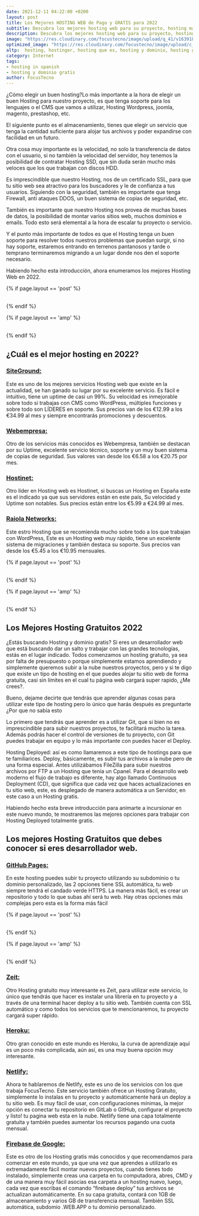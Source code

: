 ```yaml
---
date: 2021-12-11 04:22:00 +0200
layout: post
title: Los Mejores HOSTING WEB de Pago y GRATIS para 2022
subtitle: Descubra los mejores hosting web para su proyecto, hosting más barato y gratuitos. Hosting Wordpress, Cloud y hosting españa
description: Descubra los mejores hosting web para su proyecto, hosting más barato y gratuitos. Hosting Wordpress, Cloud y hosting españa
image: "https://res.cloudinary.com/focustecno/image/upload/q_41/v1639189215/los-mejores-hosting-web-de-pago-y-gratis-para-2022_dvnzyt.jpg"
optimized_image: "https://res.cloudinary.com/focustecno/image/upload/c_scale,q_41,w_462/v1639189215/los-mejores-hosting-web-de-pago-y-gratis-para-2022_dvnzyt.jpg"
altp:  hosting, hostinger, hosting que es, hosting y dominio, hosting gratis, hosting gratuito, hostinger webmail, hosting significado, hosting mexico, hosting argentina, hosting amazon, hosting anual, hosting amazon precios, hosting asp.net, hosting argentina precios, hosting antel, hosting azure, hosting barato, hosting bolivia, hosting bahia, hosting barato wordpress, hosting bluehost, hosting bancoomeva, hosting base de datos, hosting barato chile, hosting colombia, hosting chile, hosting compartido, hosting cpanel, hosting correo, hosting cloud, hosting concepto, hosting checker, hosting definicion, hosting dedicado, hosting de google, hosting dominio, hosting de minecraft, hosting de paginas web, hosting de correo, hosting definition, hosting en español, hosting ecuador, hosting españa, hosting ejemplos, hosting economico, hosting en la nube, hosting en argentina, hosting en chile, hosting free, hosting firebase, hosting fivem, hosting ftp, hosting facil, hosting free cpanel, hosting free wordpress, hosting free 2021, hosting godaddy, hosting google, hosting gratis con cpanel, hosting gratuito wordpress, hosting gratuito para pruebas, hosting gratis para paginas web, hosting hd premium, hosting hostgator, hosting html, hosting hostinger, hosting house express morelia, hosting heroku, hosting house, hosting hd premium opiniones, hosting ionos, hosting ilimitado, hosting informatica, hosting internet, hosting iis, hosting iniciar sesion, hosting infinityfree, hosting internacional, hosting java, hoisting javascript, hosting java gratis, hosting joomla, hosting java tomcat, hosting juegos, hosting jsp, hosting java méxico, hosting koryfi, hosting kubernetes, hosting kinsta, hosting.kr, hosting kg, hosting kya hai, hosting kahoot, hosting kz, hosting latinoamerica, hosting labs, hosting linux, hosting labs sac, hosting laravel, hosting login, hosting local, hosting logo, hosting minecraft, hosting montevideo, hosting minecraft gratis, hosting mexico clientes, hosting meaning, hosting moodle, hosting mas barato, hosting net, hosting nodejs, hosting nice, hosting namecheap, hosting neubox, hosting ninja, hosting net core, hosting node js gratis, hosting ovh, hosting one, hosting offshore, hosting orange, hosting online, hosting o dominio, hosting o servidor, hosting odoo, hosting peru, hosting power, hosting plus, hosting precios, hosting paraguay, hosting para wordpress, hosting pagina web, hosting premium, hosting que significa, hosting que es en informatica, hosting quito, hosting que es y como funciona, hosting que es pdf, hosting que soporte python, hosting que es y tipos, hosting reseller, hosting raiola, hosting red, hosting recomendados, hosting react, hosting radio, hosting reseller ilimitado, hosting rapido, hosting server, hosting ssi, hosting ssd, hosting server minecraft, hosting sql server, hosting siteground, hosting services, hosting traduccion, hosting traductor, hosting texas, hosting telmex, hosting tipos, hosting telefonica, hosting tienda online, hosting traducir, hosting uruguay, hostingunlock, hosting usa, hosting unturned, hosting uk, hosting ultra full, hosting uy, hosting ubuntu, hosting vps, hosting venezuela, hosting virtual, hosting ventajas y desventajas, hosting vs housing, hosting vps ventajas y desventajas, hosting vs vps, hosting valor, hosting web, hosting wordpress, hosting web gratis, hosting wordpress gratis, hosting windows, hosting wix, hosting web gratuito, hosting wialon, hosting xpress, hosting xyz, hosting x10, hosting xampp, hosting xataka, hosting xampp gratis, hosting por 1 año, hosting xtec, hosting y dominio gratis, hosting y dominio precios, hosting y dominio colombia, hosting y dominio ecuador, hosting y dominio godaddy, hosting y dominio chile, hosting y dominio gratis wordpress, hosting zoho, hosting zz, hosting zone, hosting zdjec, hosting zoom meetings, hosting zdarma, hosting zoom, hosting zoom webinar, hostinger argentina, http://hostinger.com, hostinger mail, hostinger gratis, hostinger colombia, hostinger login, hostinger dominio, hostinger app, hostinger afiliados, hostinger atencion al cliente, hostinger affiliate, hostinger argentina opiniones, hostinger angular, hostinger acceso, hostinger bolivia, hostinger brasil, hostinger blog, hostinger black friday, hostinger base de datos, hostinger buscar dominio, hostinger br, hostinger barato, hostinger correo, hostinger cpanel, hostinger chile, hostinger caracteristicas, hostinger cupon, hostinger contacto, hostinger comprar dominio, hostinger dns, hostinger dominio gratis, hostinger domain, hostinger django, hostinger docker, hostinger descargar, hostinger descuento, hostinger email, hostinger es, hostinger ecuador, hostinger es bueno, hostinger email login, hostinger empresarial, hostinger entrar, and hostinger español 
category: Internet
tags:
- hosting in spanish
- hosting y dominio gratis
author: FocusTecno
---
```

¿Cómo elegir un buen hosting?Lo más importante a la hora de elegir un buen Hosting para nuestro proyecto, es que tenga soporte para los lenguajes o el CMS que vamos a utilizar, Hosting Wordpress, joomla, magento, prestashop, etc.

El siguiente punto es el almacenamiento, tienes que elegir un servicio que tenga la cantidad suficiente para alojar tus archivos y poder expandirse con facilidad en un futuro. 

Otra cosa muy importante es la velocidad, no solo la transferencia de datos con el usuario, si no también la velocidad del servidor, hoy tenemos la posibilidad de contratar Hosting SSD, que sin duda serán mucho más veloces que los que trabajan con discos HDD.

Es imprescindible que nuestro Hosting, nos de un certificado SSL, para que tu sitio web sea atractivo para los buscadores y le de confianza a tus usuarios. Siguiendo con la seguridad, también es importante que tenga Firewall, anti ataques DDOS, un buen sistema de copias de seguridad, etc.

También es importante que nuestro Hosting nos provea de muchas bases de datos, la posibilidad de montar varios sitios web, muchos dominios e emails. Todo esto será elemental a la hora de escalar tu proyecto o servicio. 

Y el punto más importante de todos es que el Hosting tenga un buen soporte para resolver todos nuestros problemas que puedan surgir, si no hay soporte, estaremos entrando en terrenos pantanosos y tarde o temprano terminaremos migrando a un lugar donde nos den el soporte necesario.

Habiendo hecho esta introducción, ahora enumeramos los mejores Hosting Web en 2022.

{% if page.layout == 'post' %}
<br/>
<ins class="adsbygoogle"
     style="display:block"
     data-ad-client="ca-pub-4858467408884489"
     data-ad-slot="4415831152"
     data-ad-format="auto"
     data-full-width-responsive="true"></ins>
<script>
     (adsbygoogle = window.adsbygoogle || []).push({});
</script>
<br/>
{% endif %}

{% if page.layout == 'amp' %}
<br/>
<amp-ad width="100vw" height="320"
     type="adsense"
     data-ad-client="ca-pub-4858467408884489"
     data-ad-slot="4415831152"
     data-auto-format="rspv"
     data-full-width="">
  <div overflow=""></div>
</amp-ad>
<br/>
{% endif %}


## ¿Cuál es el mejor hosting en 2022?

### [SiteGround:](https://bit.ly/SiteGround-Focus)

Este es uno de los mejores servicios Hosting web que existe en la actualidad, se han ganado su lugar por su excelente servicio. Es fácil e intuitivo, tiene un uptime de casi un 99%. Su velocidad es inmejorable sobre todo si trabajas con CMS como WordPress, múltiples funciones y sobre todo son LÍDERES en soporte. Sus precios van de los €12.99 a los €34.99 al mes y siempre encontrarás promociones y descuentos.

### [Webempresa:](https://www.webempresa.com/)

Otro de los servicios más conocidos es Webempresa, también se destacan por su Uptime, excelente servicio técnico, soporte y un muy buen sistema de copias de seguridad. Sus valores van desde los €6.58 a los €20.75 por mes. 

### [Hostinet:](https://www.hostinet.com/)

Otro líder en Hosting web es Hostinet, si buscas un Hosting en España este es el indicado ya que sus servidores están en este país, Su velocidad y Uptime son notables. Sus precios están entre los  €5.99 a  €24.99 al mes. 

### [Raiola Networks:](https://raiolanetworks.es//)

Este estro Hosting que se recomienda mucho sobre todo a los que trabajan con WordPress, Este es un Hosting web muy rápido, tiene un excelente sistema de migraciones y también destaca su soporte. Sus precios van desde los €5.45 a los €10.95 mensuales.

{% if page.layout == 'post' %}
<br/>
<ins class="adsbygoogle"
     style="display:block"
     data-ad-client="ca-pub-4858467408884489"
     data-ad-slot="2382378960"
     data-ad-format="auto"
     data-full-width-responsive="true"></ins>
<script>
     (adsbygoogle = window.adsbygoogle || []).push({});
</script>
<br/>
{% endif %}

{% if page.layout == 'amp' %}
<br/>
<amp-ad width="100vw" height="320"
     type="adsense"
     data-ad-client="ca-pub-4858467408884489"
     data-ad-slot="2382378960"
     data-auto-format="rspv"
     data-full-width="">
  <div overflow=""></div>
</amp-ad>
<br/>
{% endif %}

## Los Mejores Hosting Gratuitos 2022

¿Estás buscando Hosting y dominio gratis? Si eres un desarrollador web que está buscando dar un salto y trabajar con las grandes tecnologías, estás en el lugar indicado. Todos comenzamos un hosting gratuito, ya sea por falta de presupuesto o porque simplemente estamos aprendiendo y simplemente queremos subir a la nube nuestros proyectos, pero y si te digo que existe un tipo de hosting en el que puedes alojar tu sitio web de forma gratuita, casi sin límites en el cual tu página web cargará super rapido, ¿Me crees?.

Bueno, dejame decirte que tendrás que aprender algunas cosas para utilizar este tipo de hosting pero lo único que harás después es preguntarte ¿Por que no sabia esto

Lo primero que tendrás que aprender es a utilizar Git, que si bien no es imprescindible para subir nuestros proyectos, te facilitará mucho la tarea. Además podrás hacer el control de versiones de tu proyecto, con Git puedes trabajar en equipo y lo más importante con puedes hacer el Deploy.

Hosting Deployed: así es como llamaremos a este tipo de hostings para que te familiarices. Deploy, básicamente, es subir tus archivos a la nube pero de una forma especial. Antes utilizábamos FileZilla para subir nuestros archivos por FTP a un Hosting que tenía un Cpanel. Para el desarrollo web moderno el flujo de trabajo es diferente, hay algo llamado 
Continuous Deployment (CD), que significa que cada vez que haces actualizaciones en tu sitio web, este, es desplegado de manera automática a un Servidor, en este caso a un Hosting gratis.

Habiendo hecho esta breve introducción para animarte a incursionar en este nuevo mundo, te mostraremos las mejores opciones para trabajar con Hosting Deployed totalmente gratis.

## Los mejores Hosting Gratuitos que debes conocer si eres desarrollador web.

### [GitHub Pages:](https://github.com/)

En este hosting puedes subir tu proyecto utilizando su subdominio o tu dominio personalizado, las 2 opciones tiene SSL automática, tu web siempre tendrá el candado verde HTTPS. La manera más fácil, es crear un repositorio y todo lo que subas ahí será tu web. Hay otras opciones más complejas pero esta es la forma más fácil

{% if page.layout == 'post' %}
<br/>
<ins class="adsbygoogle"
     style="display:block"
     data-ad-client="ca-pub-4858467408884489"
     data-ad-slot="5537341138"
     data-ad-format="auto"
     data-full-width-responsive="true"></ins>
<script>
     (adsbygoogle = window.adsbygoogle || []).push({});
</script>
<br/>
{% endif %}

{% if page.layout == 'amp' %}
<br/>
<amp-ad width="100vw" height="320"
     type="adsense"
     data-ad-client="ca-pub-4858467408884489"
     data-ad-slot="5537341138"
     data-auto-format="rspv"
     data-full-width="">
  <div overflow=""></div>
</amp-ad>
<br/>
{% endif %}

### [Zeit:](https://zeit.co/)

Otro Hosting gratuito muy interesante es Zeit, para utilizar este servicio, lo único que tendrás que hacer es instalar una librería en tu proyecto y a través de una terminal hacer deploy a tu sitio web. También cuenta con SSL automático y como todos los servicios que te mencionaremos, tu proyecto cargará super rápido.

### [Heroku:](https://www.heroku.com)

Otro gran conocido en este mundo es Heroku, la curva de aprendizaje aquí es un poco más complicada, aún así, es una muy buena opción muy interesante. 

### [Netlify:](https://www.netlify.com)

Ahora te hablaremos de Netlify, este es uno de los servicios con los que trabaja FocusTecno. Este servicio también ofrece un Hosting Gratuito, simplemente lo instalas en tu proyecto y automáticamente hará un deploy a tu sitio web. Es muy fácil de usar, con configuraciones mínimas, la mejor opción es conectar tu repositorio en GitLab o GitHub, configurar el proyecto y listo! tu pagina web esta en la nube. Netlify tiene una capa totalmente gratuita y también puedes aumentar los recursos pagando una cuota mensual.

### [Firebase de Google:](https://firebase.google.com)

Este es otro de los Hosting gratis más conocidos y que recomendamos para comenzar en este mundo, ya que una vez que aprendes a utilizarlo es extremadamente fácil montar nuevos proyectos, cuando tienes todo instalado, simplemente creas una carpeta en tu computadora, abres, CMD y de una manera muy fácil asocias esa carpeta a un hosting nuevo, luego, cada vez que escribas el comando “firebase deploy” tus archivos se actualizan automáticamente. En su capa gratuita, contará con 1GB de almacenamiento y varios GB de transferencia mensual. También SSL automática, subdomio .WEB.APP o tu dominio personalizado.

